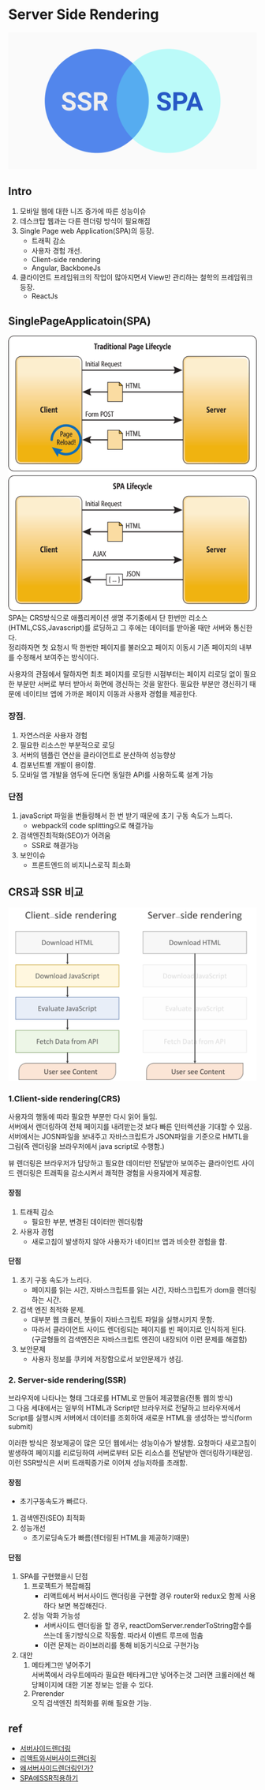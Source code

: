 # Server Side Rendering

![](/resource/img/etc/SSRandSPA.png)


## Intro
1. 모바일 웹에 대한 니즈 증가에 따른 성능이슈
2. 데스크탑 웹과는 다른 렌더링 방식이 필요해짐
3. Single Page web Application(SPA)의 등장.
    - 트래픽 감소
    - 사용자 경험 개선.
    - Client-side rendering
    - Angular, BackboneJs
4. 클라이언트 프레임워크의 작업이 많아지면서 View만 관리하는 철학의 프레임워크 등장.
    - ReactJs


##  SinglePageApplicatoin(SPA)

![](/resource/img/etc/serversideRendering.png)  
SPA는 CRS방식으로 애플리케이션 생명 주기중에서 단 한번만 리소스(HTML,CSS,Javascript)를 로딩하고 그 후에는 데이터를 받아올 때만 서버와 통신한다.  
정리하자면 첫 요청시 딱 한번만 페이지를 불러오고 페이지 이동시 기존 페이지의 내부를 수정해서 보여주는 방식이다.  

사용자의 관점에서 말하자면 최초 페이지를 로딩한 시점부터는 페이지 리로딩 없이 필요한 부분만 서버로 부터 받아서 화면에 갱신하는 것을 말한다. 필요한 부분만 갱신하기 때문에 네이티브 엡에 가까운 페이지 이동과 사용자 경험을 제공한다.


### 장점.
1. 자연스러운 사용자 경험
2. 필요한 리소스만 부분적으로 로딩
3. 서버의 템플린 연산을 클라이언트로 분산하여 성능향상
4. 컴포넌트별 개발이 용이함.
5. 모바일 앱 개발을 염두에 둔다면 동일한 API를 사용하도록 설계 가능

### 단점
1. javaScript 파일을 번들링해서 한 번 받기 때문에 초기 구동 속도가 느릐다.
    - webpack의 code splitting으로 해결가능
2. 검색엔진최적화(SEO)가 어려움
    - SSR로 해결가능
3. 보안이슈
    - 프론트엔드의 비지니스로직 최소화




## CRS과 SSR 비교
![](/resource/img/etc/serversideRendering2.png)


### 1.Client-side rendering(CRS)

사용자의 행동에 따라 필요한 부분만 다시 읽어 들임.  
서버에서 렌더링하여 전체 페이지를 내려받는것 보다 빠른 인터렉션을 기대할 수 있음.  
서버에서는 JOSN파일을 보내주고 자바스크립트가 JSON파일을 기준으로 HMTL을 그림(즉 렌더링을 브라우저에서 java script로 수행함.)

뷰 렌더링은 브라우저가 담당하고 필요한 데이터만 전달받아 보여주는 클라이언트 사이드 렌더링은 트래픽을 감소시켜서 쾌적한 경험을 사용자에게 제공함.


#### 장점
1. 트래픽 감소
    - 필요한 부분, 변경된 데이터만 렌더링함
2. 사용자 경험
    - 새로고침이 발생하지 않아 사용자가 네이티브 앱과 비슷한 경험을 함.

#### 단점
1. 초기 구동 속도가 느리다.
    - 페이지를 읽는 시간, 자바스크립트를 읽는 시간, 자바스크립트가 dom을 렌더링하는 시간.
2. 검색 엔진 최적화 문제.
    - 대부분 웹 크롤러, 봇들이 자바스크립트 파일을 실행시키지 못함.
    - 따라서 클라이언트 사이드 렌더링되는 페이지를 빈 페이지로 인식하게 된다.
    (구글형들의 검색엔진은 자바스크립트 엔진이 내장되어 이런 문제를 해결함)
3. 보안문제
    - 사용자 정보를 쿠키에 저장함으로서 보안문제가 생김.


### 2. Server-side rendering(SSR)
브라우저에 나타나는 형태 그대로를 HTML로 만들어 제공했음(전통 웹의 방식)  
그 다음 세대에서는 일부의 HTML과 Script만 브라우저로 전달하고 브라우저에서 Script를 실행시켜 서버에서 데이터를 조회하여 새로운 HTML을 생성하는 방식(form submit)

이러한 방식은 정보제공이 많은 모던 웹에서는 성능이슈가 발생함. 요청마다 새로고침이 발생하여 페이지를 리로딩하여 서버로부터 모든 리소스를 전달받아 렌더링하기때문임.
이런 SSR방식은 서버 트래픽증가로 이어져 성능저하를 초래함.

#### 장점
- 초기구동속도가 빠르다.
1. 검색엔진(SEO) 최적화
2. 성능개선
    - 초기로딩속도가 빠름(렌더링된 HTML을 제공하기때문)

#### 단점
1. SPA를 구현했을시 단점
    1. 프로젝트가 복잡해짐
        - 리액트에서 버서사이드 랜더링을 구현할 경우 router와 redux오 함께 사용하다 보면 복잡해진다.
    2. 성능 악화 가능성
        - 서버사이드 렌더링을 할 경우, reactDomServer.renderToString함수를 쓰는데 동기방식으로 작동함. 따라서 이벤트 루프에 멈춤
        - 이런 문제는 라이브러리를 통해 비동기식으로 구현가능
2. 대안
    1. 메타케그만 넣어주기  
    서버쪽에서 라우트에따라 필요한 메타캐그만 넣어주는것 그러면 크롤러에선 해당페이지에 대한 기본 정보는 얻을 수 있다.
    2. Prerender  
    오직 검색엔진 최적화를 위해 필요한 기능.



## ref
- [서버사이드렌더링](https://asfirstalways.tistory.com/244)
- [리액트와서버사이드랜더링](https://velopert.com/3425)
- [왜서버사이드렌더링인가?](https://subicura.com/2016/06/20/server-side-rendering-with-react.html)
- [SPA에SSR적용하기](https://medium.com/aha-official/%EC%95%84%ED%95%98-%ED%94%84%EB%A1%A0%ED%8A%B8-%EA%B0%9C%EB%B0%9C%EA%B8%B0-1-spa%EC%99%80-ssr%EC%9D%98-%EC%9E%A5%EB%8B%A8%EC%A0%90-%EA%B7%B8%EB%A6%AC%EA%B3%A0-nuxt-js-cafdc3ac2053)